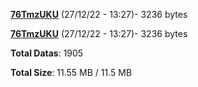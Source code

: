 [**76TmzUKU**](/data/76TmzUKU.txt) (27/12/22 - 13:27)- 3236 bytes

[**76TmzUKU**](/data/76TmzUKU.txt) (27/12/22 - 13:27)- 3236 bytes

**Total Datas**: 1905

**Total Size**: 11.55 MB / 11.5 MB